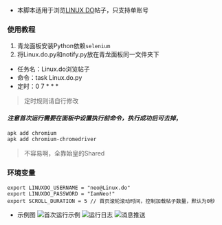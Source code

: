 - 本脚本适用于浏览[LINUX DO](https://linux.do/)帖子，只支持单账号
### 使用教程
1. 青龙面板安装Python依赖`selenium`
2. 将Linux.do.py和notify.py放在青龙面板同一文件夹下
- 任务名：Linux.do浏览帖子
- 命令：task Linux.do.py
- 定时：0 7 * * *
>定时规则请自行修改
#### *注意首次运行需要在面板中设置执行前命令，执行成功后可去掉*，
```bash
apk add chromium
apk add chromium-chromedriver
```
>不容易啊，全靠始皇的Shared
### 环境变量
```
export LINUXDO_USERNAME = "neo@Linux.do"
export LINUXDO_PASSWORD = "IamNeo!"
export SCROLL_DURATION = 5 // 首页滚轮滚动时间，控制加载帖子数量，默认为0秒
```
- 示例图
![首次运行示例](https://im.wowyijiu.com/file/7571e84634def1d0a0cea.png)
![运行日志](https://im.wowyijiu.com/file/b9c75f0aa92d6ccd71619.png)
![消息推送](https://im.wowyijiu.com/file/458eae9f95f08846cafd4.png)
